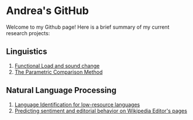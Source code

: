 # Andrea's GitHub

Welcome to my Github page! Here is a brief summary of my current research projects:

## Linguistics

1. [Functional Load and sound change](https://github.com/AndreaCeolin/Functionalism_Contrast_Change)
2. [The Parametric Comparison Method](https://github.com/AndreaCeolin/Boundaries)

## Natural Language Processing

1. [Language Identification for low-resource languages](https://github.com/AndreaCeolin/VarDial2021)
2. [Predicting sentiment and editorial behavior on Wikipedia Editor's pages](https://github.com/AndreaCeolin/Wikipedia-Project)
